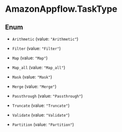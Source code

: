 # AmazonAppflow.TaskType

## Enum


* `Arithmetic` (value: `"Arithmetic"`)

* `Filter` (value: `"Filter"`)

* `Map` (value: `"Map"`)

* `Map_all` (value: `"Map_all"`)

* `Mask` (value: `"Mask"`)

* `Merge` (value: `"Merge"`)

* `Passthrough` (value: `"Passthrough"`)

* `Truncate` (value: `"Truncate"`)

* `Validate` (value: `"Validate"`)

* `Partition` (value: `"Partition"`)


